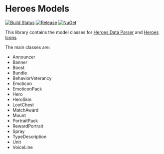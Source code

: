 # Heroes Models
[![Build Status](https://dev.azure.com/kevinkoliva/Heroes%20of%20the%20Storm%20Projects/_apis/build/status/HeroesToolChest.Heroes.Models?branchName=master)](https://dev.azure.com/kevinkoliva/Heroes%20of%20the%20Storm%20Projects/_build/latest?definitionId=2&branchName=master) [![Release](https://img.shields.io/github/release/HeroesToolChest/Heroes.Models.svg)](https://github.com/HeroesToolChest/Heroes.Models/releases/latest) [![NuGet](https://img.shields.io/nuget/v/Heroes.Models.svg)](https://www.nuget.org/packages/Heroes.Models/)

This library contains the model classes for [Heroes Data Parser](https://github.com/HeroesToolChest/HeroesDataParser) and [Heroes Icons](https://github.com/HeroesToolChest/Heroes.Icons).

The main classes are:
- Announcer
- Banner
- Boost
- Bundle
- BehaviorVeterancy
- Emoticon
- EmoticonPack
- Hero
- HeroSkin
- LootChest
- MatchAward
- Mount
- PortraitPack
- RewardPortrait
- Spray
- TypeDescription
- Unit
- VoiceLine
